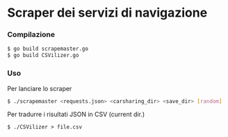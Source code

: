 # Scraper dei servizi di navigazione

### Compilazione

```sh
$ go build scrapemaster.go
$ go build CSVilizer.go
```

### Uso

Per lanciare lo scraper

```sh
$ ./scrapemaster <requests.json> <carsharing_dir> <save_dir> [random]
```

Per tradurre i risultati JSON in CSV (current dir.)

```shell
$ ./CSVilizer > file.csv
```
